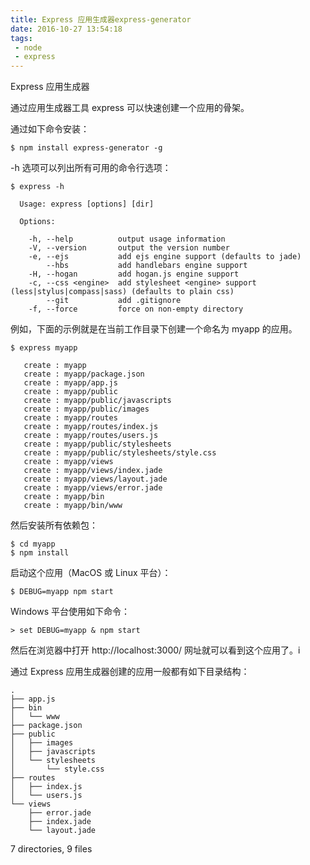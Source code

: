 ```yaml
---
title: Express 应用生成器express-generator
date: 2016-10-27 13:54:18
tags:
 - node
 - express
---
```

Express 应用生成器

通过应用生成器工具 express 可以快速创建一个应用的骨架。

通过如下命令安装：

```
$ npm install express-generator -g
```

-h 选项可以列出所有可用的命令行选项：

```
$ express -h

  Usage: express [options] [dir]

  Options:

    -h, --help          output usage information
    -V, --version       output the version number
    -e, --ejs           add ejs engine support (defaults to jade)
        --hbs           add handlebars engine support
    -H, --hogan         add hogan.js engine support
    -c, --css <engine>  add stylesheet <engine> support (less|stylus|compass|sass) (defaults to plain css)
        --git           add .gitignore
    -f, --force         force on non-empty directory
```

例如，下面的示例就是在当前工作目录下创建一个命名为 myapp 的应用。

```
$ express myapp

   create : myapp
   create : myapp/package.json
   create : myapp/app.js
   create : myapp/public
   create : myapp/public/javascripts
   create : myapp/public/images
   create : myapp/routes
   create : myapp/routes/index.js
   create : myapp/routes/users.js
   create : myapp/public/stylesheets
   create : myapp/public/stylesheets/style.css
   create : myapp/views
   create : myapp/views/index.jade
   create : myapp/views/layout.jade
   create : myapp/views/error.jade
   create : myapp/bin
   create : myapp/bin/www
```

然后安装所有依赖包：

```
$ cd myapp 
$ npm install
```

启动这个应用（MacOS 或 Linux 平台）：

```
$ DEBUG=myapp npm start
```



Windows 平台使用如下命令：

```
> set DEBUG=myapp & npm start
```

然后在浏览器中打开 http://localhost:3000/ 网址就可以看到这个应用了。i

通过 Express 应用生成器创建的应用一般都有如下目录结构：

```
.
├── app.js
├── bin
│   └── www
├── package.json
├── public
│   ├── images
│   ├── javascripts
│   └── stylesheets
│       └── style.css
├── routes
│   ├── index.js
│   └── users.js
└── views
    ├── error.jade
    ├── index.jade
    └── layout.jade
```

7 directories, 9 files